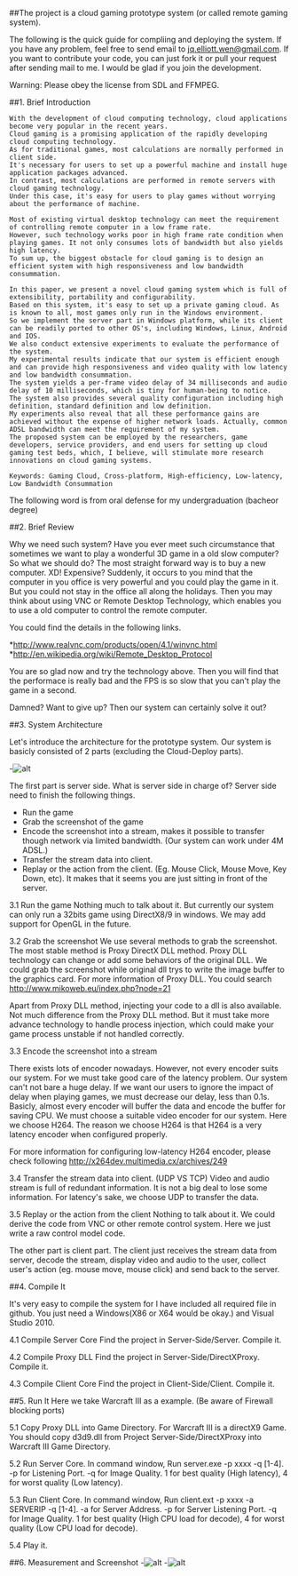﻿
##The project is a cloud gaming prototype system (or called remote gaming system).

The following is the quick guide for compliing and deploying the system. If you have any problem, feel free to send email
to jq.elliott.wen@gmail.com. If you want to contribute your code, you can just fork it or pull your request after sending mail to me. I would be glad if you join the development.

Warning: Please obey the license from SDL and FFMPEG.

##1. Brief Introduction 

	With the development of cloud computing technology, cloud applications become very popular in the recent years.
	Cloud gaming is a promising application of the rapidly developing cloud computing technology. 
	As for traditional games, most calculations are normally performed in client side. 
	It's necessary for users to set up a powerful machine and install huge application packages advanced. 
	In contrast, most calculations are performed in remote servers with cloud gaming technology. 
	Under this case, it's easy for users to play games without worrying about the performance of machine.

	Most of existing virtual desktop technology can meet the requirement of controlling remote computer in a low frame rate. 
	However, such technology works poor in high frame rate condition when playing games. It not only consumes lots of bandwidth but also yields high latency. 
	To sum up, the biggest obstacle for cloud gaming is to design an efficient system with high responsiveness and low bandwidth consummation.

	In this paper, we present a novel cloud gaming system which is full of extensibility, portability and configurability. 
	Based on this system, it's easy to set up a private gaming cloud. As is known to all, most games only run in the Windows environment. 
	So we implement the server part in Windows platform, while its client can be readily ported to other OS's, including Windows, Linux, Android and IOS. 
	We also conduct extensive experiments to evaluate the performance of the system. 
	My experimental results indicate that our system is efficient enough and can provide high responsiveness and video quality with low latency and low bandwidth consummation.
	The system yields a per-frame video delay of 34 milliseconds and audio delay of 10 milliseconds, which is tiny for human-being to notice. 
	The system also provides several quality configuration including high definition, standard definition and low definition. 
	My experiments also reveal that all these performance gains are achieved without the expense of higher network loads. Actually, common ADSL bandwidth can meet the requirement of my system. 
	The proposed system can be employed by the researchers, game developers, service providers, and end users for setting up cloud gaming test beds, which, I believe, will stimulate more research innovations on cloud gaming systems.

	Keywords: Gaming Cloud, Cross-platform, High-efficiency, Low-latency, Low Bandwidth Consummation

The following word is from oral defense for my undergraduation (bacheor degree)

##2. Brief Review

Why we need such system? Have you ever meet such circumstance that sometimes we want to play a wonderful 3D game in a old slow computer? So what we should do? The most straight forward way is to buy a new computer. XD! Expensive? 
Suddenly, it occurs to you mind that the computer in you office is very powerful and you could play the game in it. But you could not stay in the office all along the holidays. Then you may think about using VNC or Remote Desktop Technology, which enables you to use a old computer to control the remote computer.

You could find the details in the following links.

*http://www.realvnc.com/products/open/4.1/winvnc.html
*http://en.wikipedia.org/wiki/Remote_Desktop_Protocol

You are so glad now and try the technology above. Then you will find that the performace is really bad and the FPS is so slow that you can't play the game in a second. 

Damned? Want to give up? Then our system can certainly solve it out?

##3. System Architecture

Let's introduce the architecture for the prototype system. Our system is basicly consisted of 2 parts (excluding the Cloud-Deploy parts). 

-![alt](http://wenjiaqi.tk/wp-content/uploads/2013/10/1.png)


The first part is server side. What is server side in charge of? Server side need to finish the following things.
* Run the game
* Grab the screenshot of the game
* Encode the screenshot into a stream, makes it possible to transfer though network via limited bandwidth. (Our system can work under 4M ADSL.)
* Transfer the stream data into client.
* Replay or the action from the client. (Eg. Mouse Click, Mouse Move, Key Down, etc). It makes that it seems you are just sitting in front of the server.

3.1 Run the game
Nothing much to talk about it. But currently our system can only run a 32bits game using DirectX8/9 in windows. We may add support for OpenGL in the future.

3.2 Grab the screenshot
We use several methods to grab the screenshot. The most stable method is Proxy DirectX DLL method.
Proxy DLL technology can change or add some behaviors of the original DLL. We could grab the screenshot while original dll trys to write the image buffer to the graphics card. For more information of Proxy DLL. You could search http://www.mikoweb.eu/index.php?node=21

Apart from Proxy DLL method, injecting your code to a dll is also available. Not much difference from the Proxy DLL method.
But it must take more advance technology to handle process injection, which could make your game process unstable if not handled correctly.

3.3 Encode the screenshot into a stream

There exists lots of encoder nowadays. However, not every encoder suits our system. For we must take good care of the latency problem. Our system can't not bare a huge delay. If we want our users to ignore the impact of delay when playing  games, we must decrease our delay, less than 0.1s. 
Basicly, almost every encoder will buffer the data and encode the buffer for saving CPU. We must choose a suitable video encoder for our system. Here we choose H264. The reason we choose H264 is that H264 is a very latency encoder when configured properly.

For more information for configuring low-latency H264 encoder, please check following http://x264dev.multimedia.cx/archives/249

3.4 Transfer the stream data into client. (UDP VS TCP)
Video and audio stream is full of redundant information. It is not a big deal to lose some information.
For latency's sake, we choose UDP to transfer the data.

3.5 Replay or the action from the client
Nothing to talk about it. We could derive the code from VNC or other remote control system. Here we just write a raw control model code.


The other part is client part. The client just receives the stream data from server, decode the stream, display video and audio to the user, collect user's action (eg. mouse move, mouse click) and send back to the server.

 
##4. Compile It

It's very easy to compile the system for I have included all required file in github. You just need a Windows(X86 or X64 would be okay.) and Visual Studio 2010. 

4.1 Compile Server Core
Find the project in Server-Side/Server. Compile it.

4.2 Compile Proxy DLL
Find the project in Server-Side/DirectXProxy. Compile it.

4.3 Compile Client Core
Find the project in Client-Side/Client. Compile it.

##5. Run It
Here we take Warcraft III as a example. (Be aware of Firewall blocking ports)

5.1 Copy Proxy DLL into Game Directory. For Warcraft III is a directX9 Game. You should copy d3d9.dll from Project Server-Side/DirectXProxy into Warcraft III Game Directory.

5.2 Run Server Core. In command window, Run server.exe -p xxxx -q [1-4]. -p for Listening Port. -q for Image Quality. 1 for best quality (High latency), 4 for worst quality (Low latency).

5.3 Run Client Core. In command window, Run client.ext -p xxxx -a SERVERIP -q [1-4]. -a for Server Address. -p for Server Listening Port. -q for Image Quality. 1 for best quality (High CPU load for decode), 4 for worst quality (Low CPU load for decode).

5.4 Play it.


##6. Measurement and Screenshot
-![alt](http://wenjiaqi.tk/wp-content/uploads/2013/10/2.png)
-![alt](http://wenjiaqi.tk/wp-content/uploads/2013/10/3.png)

